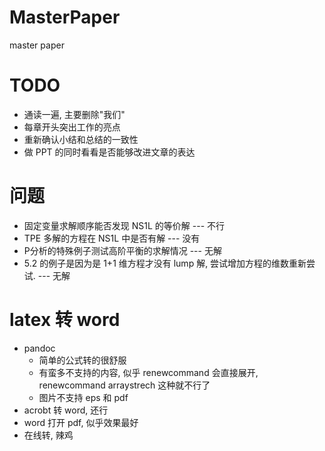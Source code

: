 # MasterPaper
master paper

# TODO
+ 通读一遍, 主要删除"我们"
+ 每章开头突出工作的亮点
+ 重新确认小结和总结的一致性
+ 做 PPT 的同时看看是否能够改进文章的表达

# 问题
+ 固定变量求解顺序能否发现 NS1L 的等价解 --- 不行
+ TPE 多解的方程在 NS1L 中是否有解 ---  没有
+ P分析的特殊例子测试高阶平衡的求解情况 --- 无解
+ 5.2 的例子是因为是 1+1 维方程才没有 lump 解, 尝试增加方程的维数重新尝试. --- 无解

# latex 转 word
+ pandoc
    + 简单的公式转的很舒服
    + 有蛮多不支持的内容, 似乎 renewcommand 会直接展开, renewcommand arraystrech 这种就不行了
    + 图片不支持 eps 和 pdf
+ acrobt 转 word, 还行
+ word 打开 pdf, 似乎效果最好
+ 在线转, 辣鸡
